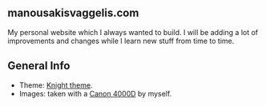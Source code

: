 ## manousakisvaggelis.com
Μy personal website which I always wanted to build. I will be adding a lot of improvements and changes while I learn new stuff from time to time.

## General Info
* Theme: [Knight theme](https://bootstrapmade.com/knight-free-bootstrap-theme/).
* Images: taken with a [Canon 4000D](https://www.canon.gr/cameras/eos-4000d/specifications/) by myself.
